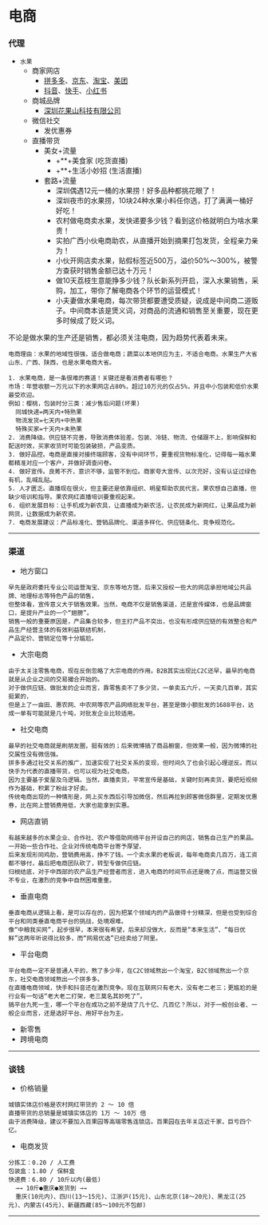 # 电商

### 代理

- `水果`
  - 商家网店
    - [拼多多](https://www.pinduoduo.com)、[京东](https://lai.jd.com)、[淘宝](https://ishop.taobao.com)、[美团](https://e.meituan.com)
    - [抖音](https://fxg.jinritemai.com)、[快手](https://www.kwaixiaodian.com)、[小红书](https://ec.xiaohongshu.com)
  - 商城品牌
    - [深圳花果山科技有限公司](http://www.huaguoshan.com)
  - 微信社交
    - 发优惠券
  - 直播带货
    - 美女+流量
      - +**+美食家 (吃货直播)
      - +**+生活小妙招 (生活直播)
    - 套路+流量
      - 深圳偶遇12元一桶的水果捞！好多品种都挑花眼了！
      - 深圳夜市的水果捞，10块24种水果小料任你选，打了满满一桶好好吃！
      - 农村做电商卖水果，发快递要多少钱？看到这价格就明白为啥水果贵！
      - 实拍广西小伙电商助农，从直播开始到摘果打包发货，全程亲力亲为！
      - 小伙开网店卖水果，贴假标签近500万，溢价50%～300%，被警方查获时销售金额已达十万元！
      - 做10天荔枝生意能挣多少钱？队长新系列开启，深入水果销售，采购，加工，带你了解电商各个环节的运营模式！
      - 小夫妻做水果电商，每次带货都要遭受质疑，说成是中间商二道贩子。中间商本该是煲义词，对商品的流通和销售至关重要，现在更多时候成了贬义词。


不论是做水果的生产还是销售，都必须关注电商，因为趋势代表着未来。<br>
~~~
电商理由：水果的地域性很强，适合做电商；蔬菜以本地供应为主，不适合电商。水果生产大省山东、广西、陕西，也是水果电商大省。
~~~
~~~
1. 水果电商，是一条很难的赛道！关键还是看消费者有哪些？
市场：年营收额一万元以下的水果网店占80%，超过10万元的仅占5%，并且中小包装和低价水果最受欢迎。
例如：樱桃，包装时分三类：减少售后问题(坏果)
  同城快递=两天内+特熟果
  物流发货=七天内+中熟果
  特殊买家=十天内+未熟果
2. 消费降级。供应链不完善，导致消费体验差。包装、冷链、物流、仓储跟不上，影响保鲜和配送时效，买家收货时可能包装破损，产品变质。
3. 做好品控。电商是直接对接终端顾客，没有中间环节，要重视货物标准化，记得每一箱水果都精准对应一个客户，并做好调查问卷。
4. 做好宣传。良莠不齐，意识不够，监管不到位。商家夸大宣传、以次充好，没有认证过绿色有机，乱喊乱贴。
5. 人才匮乏。直播现在很火，但主要还是依靠组织、明星帮助农民代言。果农想自己直播，但缺少培训和指导。果农网红直播培训要重视起来。
6. 组织发展目标：让手机成为新农具，让直播成为新农活，让农民成为新网红，让果品成为新网货，让数据成为新农资。
7. 电商发展建议：产品标准化、营销品牌化、渠道多样化、供应链条化、竞争规范化。
~~~

---

### 渠道

* 地方窗口
~~~
早先是政府委托专业公司运营淘宝、京东等地方馆，后来又授权一些大的网店承担地域公共品牌、地理标志等特色产品的销售，
但整体看，宣传意义大于销售效果。当然，电商不仅是销售渠道，还是宣传媒体，也是品牌窗口，是提升产业的一个“翅膀”。
销售一般的重要原因是，产品集合较多，但主打产品不突出，也没有形成供应链的有效整合和产品生产经营主体的有效利益联结机制，
产品定价、营销定位等十分尴尬。
~~~
* 大宗电商
~~~
由于太关注零售电商，现在反倒忽略了大宗电商的作用。B2B其实出现比C2C还早，最早的电商就是从企业之间的交易撮合开始的。
对于做供应链、做批发的企业而言，靠零售卖不了多少货，一单卖五六斤，一天卖几百单，其实挺累的，
但是上了一亩田、惠农网、中农网等农产品网络批发平台，甚至是做小额批发的1688平台，达成一单有可能就是几十吨，对批发企业比较适用。
~~~
* 社交电商
~~~
最早的社交电商就是刷朋友圈，挺有效的；后来微博搞了商品橱窗，但效果一般，因为微博的社交属性没有微信强。
拼多多通过社交关系的推广，加速实现了社交关系的变现，但时间久了也会引起心理逆反。而以快手为代表的直播带货，也可以视为社交电商，
因为主要基于爱屋及乌逻辑。当然，直播卖货，平常宣传是基础，关键时刻再卖货，要把短视频作为基础，积累了粉丝才好卖。
传统电商出现的一种情形是，网上买东西后引导加微信，然后再拉到顾客微信群里，定期发优惠券，比在网上营销费用低，大家也能拿到实惠。
~~~
* 网店直销
~~~
有越来越多的水果企业、合作社、农户等借助网络平台开设自己的网店，销售自己生产的果品。一开始一些合作社、企业对传统电商平台寄予厚望，
后来发现形同鸡肋，营销费用高，挣不了钱。一个卖水果的老板说，每年电商卖几百万，连工资都不够付，最后把电商团队砍了，转型专做供应链。
归根结底，对于中西部的农产品生产经营者而言，进入电商的时间节点还是晚了点，而运营又很不专业，在激烈的竞争中自然困难重重。
~~~
* 垂直电商
~~~
垂直电商从逻辑上看，是可以存在的，因为把某个领域内的产品做得十分精深，但是也受到综合平台和同类垂直电商平台的挑战，处境艰难。
像“中粮我买网”，起步很早，本来很有希望，后来却没做大，反而是“本来生活”、“每日优鲜”这两年听说得比较多，而“网易优选”已经卖给了阿里。
~~~
* 平台电商
~~~
平台电商一定不是普通人干的，熬了多少年，在C2C领域熬出一个淘宝，B2C领域熬出一个京东，社交电商领域熬出一个拼多多。
在直播电商领域，快手和抖音还在激烈竞争。现在互联网只有老大，没有老二老三；更尴尬的是行业有一句话“老大老二打架，老三莫名其妙死了”。
搞平台九死一生，哪一个平台在成功之前不是烧了几十亿、几百亿？所以，对于一般创业者、一般企业而言，还是选好平台、用好平台为主。
~~~
* 新零售
* 跨境电商

---

### 谈钱

* 价格销量
~~~
城镇实体店价格是农村网红带货的 2 ～ 10 倍
直播带货的总销量是城镇实体店的 1万 ～ 10万 倍
由于消费降级，建议不要加入百果园等高端零售连锁店。百果园在去年关店近千家，巨亏四个亿。
~~~
* 电商发货
~~~
分拣工：0.20 / 人工费
包装盒：1.80 / 保鲜盒
快递费：6.80 / 10斤以内(最低)
  →→ 10斤●重庆●发货到 →→
  重庆(10元内)、四川(13～15元)、江浙沪(15元)、山东北京(18～20元)、黑龙江(25元)、内蒙古(45元)、新疆西藏(85～100元不包邮)

~~~

---

